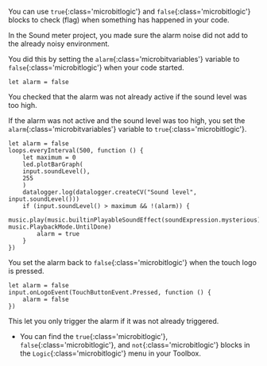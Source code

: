 You can use `true`{:class='microbitlogic'} and `false`{:class='microbitlogic'} blocks to check (flag) when something has happened in your code.

In the Sound meter project, you made sure the alarm noise did not add to the already noisy environment.

You did this by setting the `alarm`{:class='microbitvariables'} variable to `false`{:class='microbitlogic'} when your code started.

```microbit
let alarm = false
```

You checked that the alarm was not already active if the sound level was too high.

If the alarm was not active and the sound level was too high, you set the `alarm`{:class='microbitvariables'} variable to `true`{:class='microbitlogic'}.

```microbit
let alarm = false
loops.everyInterval(500, function () {
    let maximum = 0
    led.plotBarGraph(
    input.soundLevel(),
    255
    )
    datalogger.log(datalogger.createCV("Sound level", input.soundLevel()))
    if (input.soundLevel() > maximum && !(alarm)) {
        music.play(music.builtinPlayableSoundEffect(soundExpression.mysterious), music.PlaybackMode.UntilDone)
        alarm = true
    }
})
```

You set the alarm back to `false`{:class='microbitlogic'} when the touch logo is pressed.

```microbit
let alarm = false
input.onLogoEvent(TouchButtonEvent.Pressed, function () {
    alarm = false
})
```

This let you only trigger the alarm if it was not already triggered.

- You can find the `true`{:class='microbitlogic'}, `false`{:class='microbitlogic'}, and `not`{:class='microbitlogic'} blocks in the `Logic`{:class='microbitlogic'} menu in your Toolbox.
